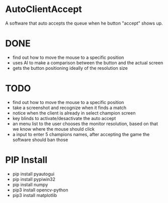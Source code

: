 # AutoClientAccept

A software that auto accepts the queue when he button "accept" shows up.

# DONE

<ul>
  <li>find out how to move the mouse to a specific position</li>
  <li>uses AI to make a comparison between the button and the actual screen</li>
  <li>gets the button positioning ideally of the resolution size</li>
</ul>


# TODO

<ul>
  <li style = " line-through solid black ">find out how to move the mouse to a specific position</li>
  <li>take a screenshot and recognize when it finds a match</li>
  <li>notice when the client is already in select champion screen</li>
  <li>key blinds to activate/desactivate the auto accept</li>
  <li>an menu list to the user chooses the monitor resolution, based on that we know where the mouse should click</li>
  <li>a input to enter 5 champions names, after accepting the game the software should ban those</li>
</ul>

# PIP Install

<ul>
  <li>pip install pyautogui</li>
  <li>pip install pypiwin32</li>
  <li>pip install numpy</li>
  <li>pip3 install opencv-python</li>
  <li>pip3 install matplotlib</li>
</ul>
